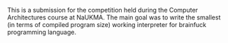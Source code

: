 This is a submission for the competition held during the Computer Architectures course at NaUKMA. The main goal was to write the smallest (in terms of compiled program size) working interpreter for brainfuck programming language.
